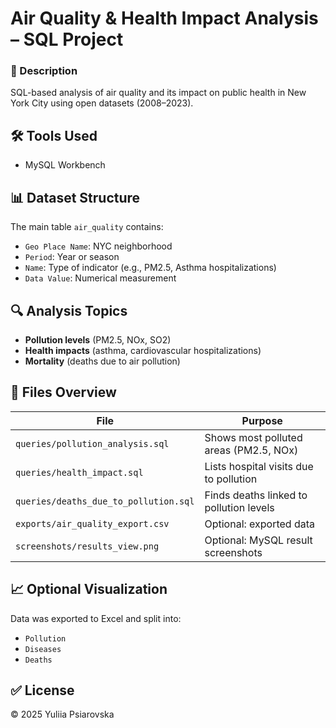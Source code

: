 # Air Quality & Health Impact Analysis – SQL Project

### 📌 Description
SQL-based analysis of air quality and its impact on public health in New York City using open datasets (2008–2023).

## 🛠 Tools Used
- MySQL Workbench

## 📊 Dataset Structure
The main table `air_quality` contains:
- `Geo Place Name`: NYC neighborhood
- `Period`: Year or season
- `Name`: Type of indicator (e.g., PM2.5, Asthma hospitalizations)
- `Data Value`: Numerical measurement

## 🔍 Analysis Topics
- **Pollution levels** (PM2.5, NOx, SO2)
- **Health impacts** (asthma, cardiovascular hospitalizations)
- **Mortality** (deaths due to air pollution)

## 📂 Files Overview

| File                         | Purpose                                  |
|------------------------------|------------------------------------------|
| `queries/pollution_analysis.sql`      | Shows most polluted areas (PM2.5, NOx)     |
| `queries/health_impact.sql`           | Lists hospital visits due to pollution     |
| `queries/deaths_due_to_pollution.sql` | Finds deaths linked to pollution levels    |
| `exports/air_quality_export.csv`      | Optional: exported data                    |
| `screenshots/results_view.png`        | Optional: MySQL result screenshots         |

## 📈 Optional Visualization
Data was exported to Excel and split into:
- `Pollution`
- `Diseases`
- `Deaths`

## ✅ License
© 2025 Yuliia Psiarovska
